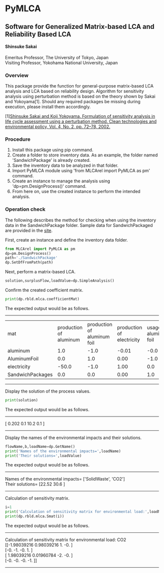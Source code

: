 # PyMLCA
## Software for Generalized Matrix-based LCA and Reliability Based LCA
#### Shinsuke Sakai   
 Emeritus Professor, The University of Tokyo, Japan   
 Visiting Professor, Yokohama National University, Japan

 ### Overview
This package provide the function for general-purpose matrix-based LCA analysis and LCA based on reliability design. Algorithm for sensitivity analysis using perturbation method is based on the theory shown by Sakai and Yokoyama[1]. 
Should any required packages be missing during execution, please install them accordingly. 

[1][Shinsuke Sakai and Koji Yokoyama. Formulation of sensitivity analysis in life cycle assessment using a
perturbation method. Clean technologies and environmental policy, Vol. 4, No. 2, pp. 72–78, 2002.](https://link.springer.com/article/10.1007/s10098-002-0150-2) 

### Procedure
1. Install this package using pip command.
1. Create a folder to store inventory data. As an example, the folder named 'SandwichPackage' is already created.
1. Save the inventory data to be analyzed in that folder.
1. Import PyMLCA module using 'from MLCArel import PyMLCA as pm' command.
1. Create an instance to manage the analysis using 'dp=pm.DesignProcess()' command.
1. From here on, use the created instance to perform the intended analysis.

### Operation check
The following describes the method for checking when using the inventory data in the SandwichPackage folder. Sample data for SandwichPackaged are provided in the [site](https://github.com/ShinsukeSakai0321/PyMLCA).

First, create an instance and define the inventory data folder.
```python
from MLCArel import PyMLCA as pm
dp=pm.DesignProcess()
path='./SandwichPackage'
dp.SetDfFromPath(path)
```
Next, perform a matrix-based LCA.
```python
solution,surplusFlow,loadValue=dp.SimpleAnalysis()
```
Confirm the created coefficient matrix.
```python
print(dp.rbld.mlca.coefficientMat)
```
The expected output would be as follows.
***
<table style="border-collapse: collapse;">
  <tr>
    <td style="border: none;"> mat</td>
    <td style="border: none;">production of aluminum</td>
    <td style="border: none;">production of aluminum foil</td>
    <td style="border: none;">production of electricity</td>
    <td style="border: none;">usage of aluminum foil</td>
  </tr>
  <tr>
    <td style="border: none;">aluminum </td>
    <td style="border: none;">1.0</td>
    <td style="border: none;">-1.0</td>
    <td style="border: none;">-0.01</td>
    <td style="border: none;">-0.0</td>
  </tr>
  <tr>
    <td style="border: none;">AluminumFoil </td>
    <td style="border: none;">0.0</td>
    <td style="border: none;">1.0</td>
    <td style="border: none;">0.00</td>
    <td style="border: none;">-1.0</td>
  </tr>
    <tr>
    <td style="border: none;">electricity </td>
    <td style="border: none;">-50.0</td>
    <td style="border: none;">-1.0</td>
    <td style="border: none;">1.00</td>
    <td style="border: none;">0.0</td>
  </tr>
    <tr>
    <td style="border: none;">SandwichPackages </td>
    <td style="border: none;">0.0</td>
    <td style="border: none;">0.0</td>
    <td style="border: none;">0.00</td>
    <td style="border: none;">1.0</td>
  </tr>
</table>

***
Display the solution of the process values.
```python
print(solution)
```
The expected output would be as follows. 
***   
[ 0.202  0.1   10.2    0.1  ]
***   
Display the names of the environmental impacts and their solutions.
```python
flowName,b,loadName=dp.GetName()
print('Names of the environmental impacts=',loadName)
print('Their solutions=',loadValue)
```
The expected output would be as follows. 
*** 
Names of the environmental impacts= ['SolidWaste', 'CO2']   
Their solutions= [22.52 30.6 ] 
***  
Calculation of sensitivity matrix.
```python
i=1
print('Calculation of sensitivity matrix for environmental load:',loadName[i])
print(dp.rbld.mlca.Smat(i))
```
The expected output would be as follows.   
***
Calculation of sensitivity matrix for environmental load: CO2   
[[-1.98039216  0.98039216  1.         -0.        ]   
 [-0.         -1.         -0.          1.        ]   
 [ 1.98039216  0.01960784 -2.         -0.        ]   
 [-0.         -0.         -0.         -1.        ]]   

***






